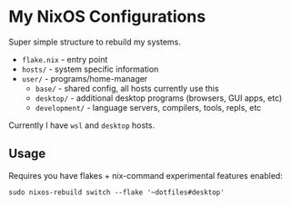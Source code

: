 # My NixOS Configurations

Super simple structure to rebuild my systems.

- `flake.nix` - entry point
- `hosts/` - system specific information
- `user/` - programs/home-manager
  - `base/` - shared config, all hosts currently use this
  - `desktop/` - additional desktop programs (browsers, GUI apps, etc)
  - `development/` - language servers, compilers, tools, repls, etc

Currently I have `wsl` and `desktop` hosts.

## Usage

Requires you have flakes + nix-command experimental features enabled:

`sudo nixos-rebuild switch --flake '~dotfiles#desktop'`

